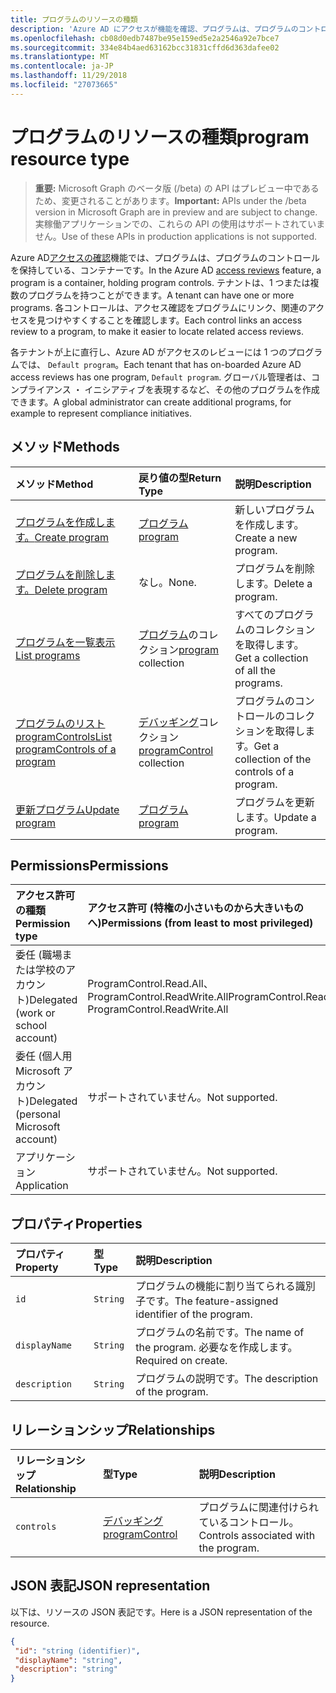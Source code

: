 ```yaml
---
title: プログラムのリソースの種類
description: 'Azure AD にアクセスが機能を確認、プログラムは、プログラムのコントロールを保持しているコンテナーです。 テナントは、1 つまたは複数のプログラムを持つことができます。  各コントロールは、アクセス確認をプログラムにリンク、関連のアクセスを見つけやすくすることを確認します。  '
ms.openlocfilehash: cb08d0edb7487be95e159ed5e2a2546a92e7bce7
ms.sourcegitcommit: 334e84b4aed63162bcc31831cffd6d363dafee02
ms.translationtype: MT
ms.contentlocale: ja-JP
ms.lasthandoff: 11/29/2018
ms.locfileid: "27073665"
---
```

# <a name="program-resource-type"></a><span data-ttu-id="47ac3-105">プログラムのリソースの種類</span><span class="sxs-lookup"><span data-stu-id="47ac3-105">program resource type</span></span>

> <span data-ttu-id="47ac3-106">**重要:** Microsoft Graph のベータ版 (/beta) の API はプレビュー中であるため、変更されることがあります。</span><span class="sxs-lookup"><span data-stu-id="47ac3-106">**Important:** APIs under the /beta version in Microsoft Graph are in preview and are subject to change.</span></span> <span data-ttu-id="47ac3-107">実稼働アプリケーションでの、これらの API の使用はサポートされていません。</span><span class="sxs-lookup"><span data-stu-id="47ac3-107">Use of these APIs in production applications is not supported.</span></span>

<span data-ttu-id="47ac3-108">Azure AD[アクセスの確認](accessreviews-root.md)機能では、プログラムは、プログラムのコントロールを保持している、コンテナーです。</span><span class="sxs-lookup"><span data-stu-id="47ac3-108">In the Azure AD [access reviews](accessreviews-root.md) feature, a program is a container, holding program controls.</span></span> <span data-ttu-id="47ac3-109">テナントは、1 つまたは複数のプログラムを持つことができます。</span><span class="sxs-lookup"><span data-stu-id="47ac3-109">A tenant can have one or more programs.</span></span>  <span data-ttu-id="47ac3-110">各コントロールは、アクセス確認をプログラムにリンク、関連のアクセスを見つけやすくすることを確認します。</span><span class="sxs-lookup"><span data-stu-id="47ac3-110">Each control links an access review to a program, to make it easier to locate related access reviews.</span></span>  

<span data-ttu-id="47ac3-111">各テナントが上に直行し、Azure AD がアクセスのレビューには 1 つのプログラムでは、 `Default program`。</span><span class="sxs-lookup"><span data-stu-id="47ac3-111">Each tenant that has on-boarded Azure AD access reviews has one program, `Default program`.</span></span>  <span data-ttu-id="47ac3-112">グローバル管理者は、コンプライアンス ・ イニシアティブを表現するなど、その他のプログラムを作成できます。</span><span class="sxs-lookup"><span data-stu-id="47ac3-112">A global administrator can create additional programs, for example to represent compliance initiatives.</span></span> 


## <a name="methods"></a><span data-ttu-id="47ac3-113">メソッド</span><span class="sxs-lookup"><span data-stu-id="47ac3-113">Methods</span></span>

| <span data-ttu-id="47ac3-114">メソッド</span><span class="sxs-lookup"><span data-stu-id="47ac3-114">Method</span></span>           | <span data-ttu-id="47ac3-115">戻り値の型</span><span class="sxs-lookup"><span data-stu-id="47ac3-115">Return Type</span></span>    |<span data-ttu-id="47ac3-116">説明</span><span class="sxs-lookup"><span data-stu-id="47ac3-116">Description</span></span>|
|:---------------|:--------|:----------|
|[<span data-ttu-id="47ac3-117">プログラムを作成します。</span><span class="sxs-lookup"><span data-stu-id="47ac3-117">Create program</span></span>](../api/program-create.md) |   [<span data-ttu-id="47ac3-118">プログラム</span><span class="sxs-lookup"><span data-stu-id="47ac3-118">program</span></span>](program.md)   |   <span data-ttu-id="47ac3-119">新しいプログラムを作成します。</span><span class="sxs-lookup"><span data-stu-id="47ac3-119">Create a new program.</span></span>|
|[<span data-ttu-id="47ac3-120">プログラムを削除します。</span><span class="sxs-lookup"><span data-stu-id="47ac3-120">Delete program</span></span>](../api/program-delete.md) |   <span data-ttu-id="47ac3-121">なし。</span><span class="sxs-lookup"><span data-stu-id="47ac3-121">None.</span></span>   |   <span data-ttu-id="47ac3-122">プログラムを削除します。</span><span class="sxs-lookup"><span data-stu-id="47ac3-122">Delete a program.</span></span>|
|[<span data-ttu-id="47ac3-123">プログラムを一覧表示</span><span class="sxs-lookup"><span data-stu-id="47ac3-123">List programs</span></span>](../api/program-list.md) |  <span data-ttu-id="47ac3-124">[プログラム](program.md)のコレクション</span><span class="sxs-lookup"><span data-stu-id="47ac3-124">[program](program.md) collection</span></span>|   <span data-ttu-id="47ac3-125">すべてのプログラムのコレクションを取得します。</span><span class="sxs-lookup"><span data-stu-id="47ac3-125">Get a collection of all the programs.</span></span>|
|[<span data-ttu-id="47ac3-126">プログラムのリスト programControls</span><span class="sxs-lookup"><span data-stu-id="47ac3-126">List programControls of a program</span></span>](../api/program-listcontrols.md) |      <span data-ttu-id="47ac3-127">[デバッギング](programcontrol.md)コレクション</span><span class="sxs-lookup"><span data-stu-id="47ac3-127">[programControl](programcontrol.md) collection</span></span>| <span data-ttu-id="47ac3-128">プログラムのコントロールのコレクションを取得します。</span><span class="sxs-lookup"><span data-stu-id="47ac3-128">Get a collection of the controls of a program.</span></span>|
|[<span data-ttu-id="47ac3-129">更新プログラム</span><span class="sxs-lookup"><span data-stu-id="47ac3-129">Update program</span></span>](../api/program-update.md) |   [<span data-ttu-id="47ac3-130">プログラム</span><span class="sxs-lookup"><span data-stu-id="47ac3-130">program</span></span>](program.md)|  <span data-ttu-id="47ac3-131">プログラムを更新します。</span><span class="sxs-lookup"><span data-stu-id="47ac3-131">Update a program.</span></span>|

## <a name="permissions"></a><span data-ttu-id="47ac3-132">Permissions</span><span class="sxs-lookup"><span data-stu-id="47ac3-132">Permissions</span></span>

|<span data-ttu-id="47ac3-133">アクセス許可の種類</span><span class="sxs-lookup"><span data-stu-id="47ac3-133">Permission type</span></span>                        | <span data-ttu-id="47ac3-134">アクセス許可 (特権の小さいものから大きいものへ)</span><span class="sxs-lookup"><span data-stu-id="47ac3-134">Permissions (from least to most privileged)</span></span>              |
|:--------------------------------------|:---------------------------------------------------------|
|<span data-ttu-id="47ac3-135">委任 (職場または学校のアカウント)</span><span class="sxs-lookup"><span data-stu-id="47ac3-135">Delegated (work or school account)</span></span>     | <span data-ttu-id="47ac3-136">ProgramControl.Read.All、ProgramControl.ReadWrite.All</span><span class="sxs-lookup"><span data-stu-id="47ac3-136">ProgramControl.Read.All, ProgramControl.ReadWrite.All</span></span> |
|<span data-ttu-id="47ac3-137">委任 (個人用 Microsoft アカウント)</span><span class="sxs-lookup"><span data-stu-id="47ac3-137">Delegated (personal Microsoft account)</span></span> | <span data-ttu-id="47ac3-138">サポートされていません。</span><span class="sxs-lookup"><span data-stu-id="47ac3-138">Not supported.</span></span> |
|<span data-ttu-id="47ac3-139">アプリケーション</span><span class="sxs-lookup"><span data-stu-id="47ac3-139">Application</span></span>                            | <span data-ttu-id="47ac3-140">サポートされていません。</span><span class="sxs-lookup"><span data-stu-id="47ac3-140">Not supported.</span></span> |


## <a name="properties"></a><span data-ttu-id="47ac3-141">プロパティ</span><span class="sxs-lookup"><span data-stu-id="47ac3-141">Properties</span></span>
| <span data-ttu-id="47ac3-142">プロパティ</span><span class="sxs-lookup"><span data-stu-id="47ac3-142">Property</span></span>     | <span data-ttu-id="47ac3-143">型</span><span class="sxs-lookup"><span data-stu-id="47ac3-143">Type</span></span>   |<span data-ttu-id="47ac3-144">説明</span><span class="sxs-lookup"><span data-stu-id="47ac3-144">Description</span></span>|
|:---------------|:--------|:----------|
| `id`                        |`String`                              |  <span data-ttu-id="47ac3-145">プログラムの機能に割り当てられる識別子です。</span><span class="sxs-lookup"><span data-stu-id="47ac3-145">The feature-assigned identifier of the program.</span></span>                    |
| `displayName`               |`String`                              |  <span data-ttu-id="47ac3-146">プログラムの名前です。</span><span class="sxs-lookup"><span data-stu-id="47ac3-146">The name of the program.</span></span>  <span data-ttu-id="47ac3-147">必要なを作成します。</span><span class="sxs-lookup"><span data-stu-id="47ac3-147">Required on create.</span></span>                  |
| `description`               |`String`                              |  <span data-ttu-id="47ac3-148">プログラムの説明です。</span><span class="sxs-lookup"><span data-stu-id="47ac3-148">The description of the program.</span></span>           |

## <a name="relationships"></a><span data-ttu-id="47ac3-149">リレーションシップ</span><span class="sxs-lookup"><span data-stu-id="47ac3-149">Relationships</span></span>
| <span data-ttu-id="47ac3-150">リレーションシップ</span><span class="sxs-lookup"><span data-stu-id="47ac3-150">Relationship</span></span> | <span data-ttu-id="47ac3-151">型</span><span class="sxs-lookup"><span data-stu-id="47ac3-151">Type</span></span>   |<span data-ttu-id="47ac3-152">説明</span><span class="sxs-lookup"><span data-stu-id="47ac3-152">Description</span></span>|
|:---------------|:--------|:----------|
| `controls`                  |[<span data-ttu-id="47ac3-153">デバッギング</span><span class="sxs-lookup"><span data-stu-id="47ac3-153">programControl</span></span>](programcontrol.md) | <span data-ttu-id="47ac3-154">プログラムに関連付けられているコントロール。</span><span class="sxs-lookup"><span data-stu-id="47ac3-154">Controls associated with the program.</span></span> |

## <a name="json-representation"></a><span data-ttu-id="47ac3-155">JSON 表記</span><span class="sxs-lookup"><span data-stu-id="47ac3-155">JSON representation</span></span>

<span data-ttu-id="47ac3-156">以下は、リソースの JSON 表記です。</span><span class="sxs-lookup"><span data-stu-id="47ac3-156">Here is a JSON representation of the resource.</span></span>

<!-- {
  "blockType": "resource",
  "optionalProperties": [

  ],
  "@odata.type": "microsoft.graph.program"
}-->

```json
{
 "id": "string (identifier)",
 "displayName": "string",
 "description": "string"
}

```

<!-- {
  "type": "#page.annotation",
  "description": "program resource",
  "keywords": "",
  "section": "documentation",
  "tocPath": ""
}-->